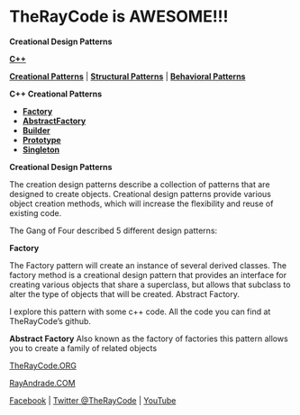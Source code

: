 # TheRayCode is AWESOME!!!

**Creational Design Patterns**

**[C++](../README.md)**  

**[Creational Patterns](../Creational/README.md)** | **[Structural Patterns](../Structural/README.md)** | **[Behavioral Patterns](../Behavioral/README.md)**

**C++ Creational Patterns**

 * **[Factory](./Factory/README.md)**
 * **[AbstractFactory](./AbstractFactory/README.md)**
 * **[Builder](./Builder/README.md)**
 * **[Prototype](./Prototype/README.md)**
 * **[Singleton](./Singleton/README.md)**

**Creational Design Patterns**

The creation design patterns describe a collection of patterns that are designed to create objects. Creational design patterns provide various object creation methods, which will increase the flexibility and reuse of existing code.

The Gang of Four described 5 different design patterns:

**Factory**

The Factory pattern will create an instance of several derived classes. The factory method is a creational design pattern that provides an interface for creating various objects that share a superclass, but allows that subclass to alter the type of objects that will be created. 
Abstract Factory.

I explore this pattern with some c++ code. All the code you can find at TheRayCode’s github.

**Abstract Factory**
Also known as the factory of factories this pattern allows you to create a family of related objects  

[TheRayCode.ORG](https://www.TheRayCode.org)

[RayAndrade.COM](https://www.RayAndrade.com)

[Facebook](https://www.facebook.com/TheRayCode/) | [Twitter @TheRayCode](https://www.twitter.com/TheRayCode/) | [YouTube](https://www.youtube.com/AndradeRay/)
